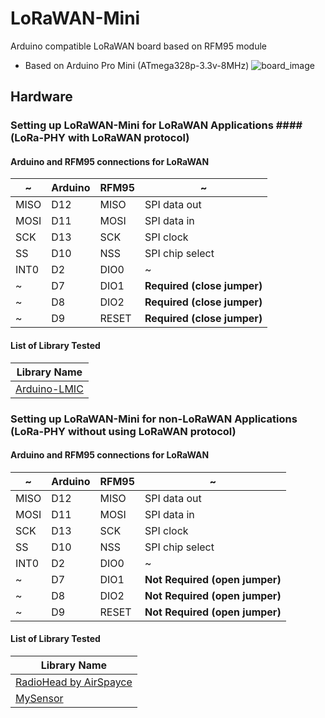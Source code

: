 # LoRaWAN-Mini
Arduino compatible LoRaWAN board based on RFM95 module
* Based on Arduino Pro Mini (ATmega328p-3.3v-8MHz)
![board_image](https://github.com/LowPowerDesignLab/LoRaWAN-Mini/blob/master/img/lorawan_mini.png)

## Hardware
### Setting up LoRaWAN-Mini for LoRaWAN Applications ####(LoRa-PHY with LoRaWAN protocol)
#### Arduino and RFM95 connections for LoRaWAN
  ~ | Arduino | RFM95 | ~
------|-----------  | ---------- | -------
MISO  |  D12        | MISO | SPI data out 
MOSI  |  D11        | MOSI | SPI data in
SCK   |  D13        | SCK  | SPI clock
SS    |  D10        | NSS  | SPI chip select  
INT0  |  D2         | DIO0 | ~
~     |  D7         | DIO1 | **Required (close jumper)**
~     |  D8         | DIO2 | **Required (close jumper)**
~     |  D9         | RESET | **Required (close jumper)**
#### List of Library Tested
| Library Name |
|--------------|
| [Arduino-LMIC](https://github.com/matthijskooijman/arduino-lmic) |

### Setting up LoRaWAN-Mini for non-LoRaWAN Applications (LoRa-PHY without using LoRaWAN protocol)
#### Arduino and RFM95 connections for LoRaWAN
  ~ | Arduino | RFM95 | ~
------|-----------  | ---------- | -------
MISO  |  D12        | MISO | SPI data out 
MOSI  |  D11        | MOSI | SPI data in
SCK   |  D13        | SCK  | SPI clock
SS    |  D10        | NSS  | SPI chip select  
INT0  |  D2         | DIO0 | ~
~     |  D7         | DIO1 | **Not Required (open jumper)**
~     |  D8         | DIO2 | **Not Required (open jumper)**
~     |  D9         | RESET | **Not Required (open jumper)**

#### List of Library Tested
| Library Name |
|--------------|
| [RadioHead by AirSpayce](https://github.com/hallard/RadioHead) |
| [MySensor](https://github.com/mysensors/MySensors) |
